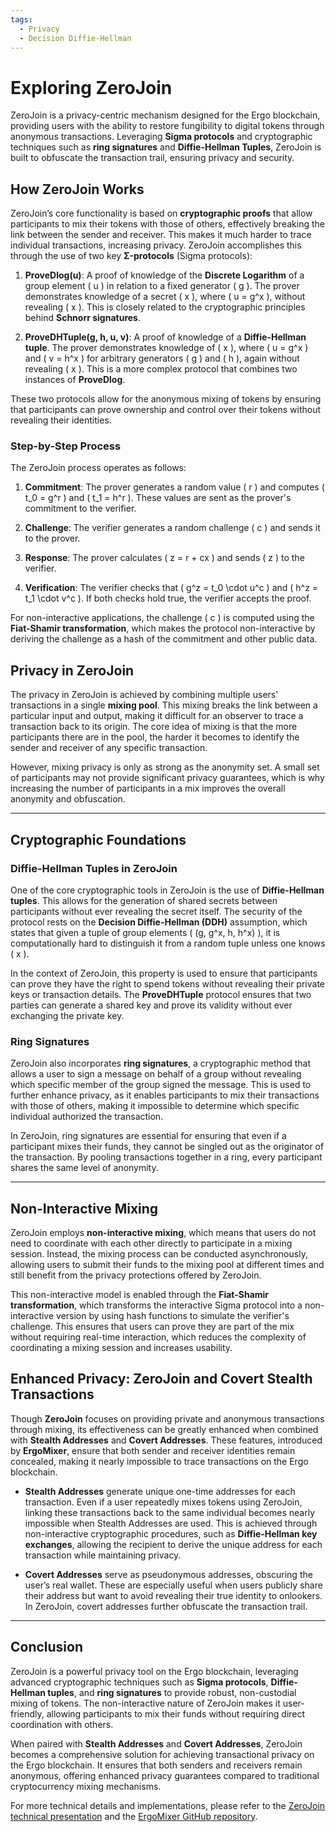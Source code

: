 ```yaml
---
tags:
  - Privacy
  - Decision Diffie-Hellman
---
```



# Exploring ZeroJoin

ZeroJoin is a privacy-centric mechanism designed for the Ergo blockchain, providing users with the ability to restore fungibility to digital tokens through anonymous transactions. Leveraging **Sigma protocols** and cryptographic techniques such as **ring signatures** and **Diffie-Hellman Tuples**, ZeroJoin is built to obfuscate the transaction trail, ensuring privacy and security.

## How ZeroJoin Works

ZeroJoin’s core functionality is based on **cryptographic proofs** that allow participants to mix their tokens with those of others, effectively breaking the link between the sender and receiver. This makes it much harder to trace individual transactions, increasing privacy. ZeroJoin accomplishes this through the use of two key **Σ-protocols** (Sigma protocols):

1. **ProveDlog(u)**: A proof of knowledge of the **Discrete Logarithm** of a group element \( u \) in relation to a fixed generator \( g \). The prover demonstrates knowledge of a secret \( x \), where \( u = g^x \), without revealing \( x \). This is closely related to the cryptographic principles behind **Schnorr signatures**.

2. **ProveDHTuple(g, h, u, v)**: A proof of knowledge of a **Diffie-Hellman tuple**. The prover demonstrates knowledge of \( x \), where \( u = g^x \) and \( v = h^x \) for arbitrary generators \( g \) and \( h \), again without revealing \( x \). This is a more complex protocol that combines two instances of **ProveDlog**.

These two protocols allow for the anonymous mixing of tokens by ensuring that participants can prove ownership and control over their tokens without revealing their identities.

### Step-by-Step Process

The ZeroJoin process operates as follows:

1. **Commitment**: The prover generates a random value \( r \) and computes \( t_0 = g^r \) and \( t_1 = h^r \). These values are sent as the prover's commitment to the verifier.
   
2. **Challenge**: The verifier generates a random challenge \( c \) and sends it to the prover.

3. **Response**: The prover calculates \( z = r + cx \) and sends \( z \) to the verifier.

4. **Verification**: The verifier checks that \( g^z = t_0 \cdot u^c \) and \( h^z = t_1 \cdot v^c \). If both checks hold true, the verifier accepts the proof.

For non-interactive applications, the challenge \( c \) is computed using the **Fiat-Shamir transformation**, which makes the protocol non-interactive by deriving the challenge as a hash of the commitment and other public data.

## Privacy in ZeroJoin

The privacy in ZeroJoin is achieved by combining multiple users' transactions in a single **mixing pool**. This mixing breaks the link between a particular input and output, making it difficult for an observer to trace a transaction back to its origin. The core idea of mixing is that the more participants there are in the pool, the harder it becomes to identify the sender and receiver of any specific transaction.

However, mixing privacy is only as strong as the anonymity set. A small set of participants may not provide significant privacy guarantees, which is why increasing the number of participants in a mix improves the overall anonymity and obfuscation.

---

## Cryptographic Foundations

### Diffie-Hellman Tuples in ZeroJoin

One of the core cryptographic tools in ZeroJoin is the use of **Diffie-Hellman tuples**. This allows for the generation of shared secrets between participants without ever revealing the secret itself. The security of the protocol rests on the **Decision Diffie-Hellman (DDH)** assumption, which states that given a tuple of group elements \( (g, g^x, h, h^x) \), it is computationally hard to distinguish it from a random tuple unless one knows \( x \).

In the context of ZeroJoin, this property is used to ensure that participants can prove they have the right to spend tokens without revealing their private keys or transaction details. The **ProveDHTuple** protocol ensures that two parties can generate a shared key and prove its validity without ever exchanging the private key.

### Ring Signatures

ZeroJoin also incorporates **ring signatures**, a cryptographic method that allows a user to sign a message on behalf of a group without revealing which specific member of the group signed the message. This is used to further enhance privacy, as it enables participants to mix their transactions with those of others, making it impossible to determine which specific individual authorized the transaction.

In ZeroJoin, ring signatures are essential for ensuring that even if a participant mixes their funds, they cannot be singled out as the originator of the transaction. By pooling transactions together in a ring, every participant shares the same level of anonymity.

---

## Non-Interactive Mixing

ZeroJoin employs **non-interactive mixing**, which means that users do not need to coordinate with each other directly to participate in a mixing session. Instead, the mixing process can be conducted asynchronously, allowing users to submit their funds to the mixing pool at different times and still benefit from the privacy protections offered by ZeroJoin.

This non-interactive model is enabled through the **Fiat-Shamir transformation**, which transforms the interactive Sigma protocol into a non-interactive version by using hash functions to simulate the verifier's challenge. This ensures that users can prove they are part of the mix without requiring real-time interaction, which reduces the complexity of coordinating a mixing session and increases usability.

## Enhanced Privacy: ZeroJoin and Covert Stealth Transactions

Though **ZeroJoin** focuses on providing private and anonymous transactions through mixing, its effectiveness can be greatly enhanced when combined with **Stealth Addresses** and **Covert Addresses**. These features, introduced by **ErgoMixer**, ensure that both sender and receiver identities remain concealed, making it nearly impossible to trace transactions on the Ergo blockchain.

- **Stealth Addresses** generate unique one-time addresses for each transaction. Even if a user repeatedly mixes tokens using ZeroJoin, linking these transactions back to the same individual becomes nearly impossible when Stealth Addresses are used. This is achieved through non-interactive cryptographic procedures, such as **Diffie-Hellman key exchanges**, allowing the recipient to derive the unique address for each transaction while maintaining privacy.

- **Covert Addresses** serve as pseudonymous addresses, obscuring the user’s real wallet. These are especially useful when users publicly share their address but want to avoid revealing their true identity to onlookers. In ZeroJoin, covert addresses further obfuscate the transaction trail.

---

## Conclusion

ZeroJoin is a powerful privacy tool on the Ergo blockchain, leveraging advanced cryptographic techniques such as **Sigma protocols**, **Diffie-Hellman tuples**, and **ring signatures** to provide robust, non-custodial mixing of tokens. The non-interactive nature of ZeroJoin makes it user-friendly, allowing participants to mix their funds without requiring direct coordination with others.

When paired with **Stealth Addresses** and **Covert Addresses**, ZeroJoin becomes a comprehensive solution for achieving transactional privacy on the Ergo blockchain. It ensures that both senders and receivers remain anonymous, offering enhanced privacy guarantees compared to traditional cryptocurrency mixing mechanisms.

For more technical details and implementations, please refer to the [ZeroJoin technical presentation](https://ergoplatform.org/docs/CBT_2020_ZeroJoin_Combining_Zerocoin_and_CoinJoin_v3.pdf) and the [ErgoMixer GitHub repository](https://github.com/ergoMixer/ergoMixBack).
